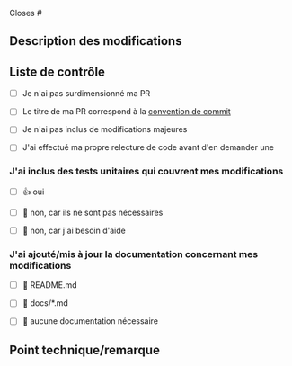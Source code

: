 <!--
  Pour les Pull Request (PR) de travail en cours, veuillez utiliser la fonctionnalité de Draft PR,
  voir https://github.blog/2019-02-14-introducing-draft-pull-requests/ pour plus de détails.
  
  Avant de soumettre une PR, veuillez vous assurer d'avoir effectué les étapes suivantes :
  - 👷‍♀️ Créez de petites PRs. Dans la plupart des cas, cela sera possible.
  - ✅ Fournissez des tests pour vos modifications.
  - 📜 Utilisez la convention de Conventional Commit pour le nom de votre PR (voir https://www.conventionalcommits.org/en/v1.0.0/).
  - 📝 Utilisez des messages de commit descriptifs.
  - 📗 Mettez à jour toute documentation connexe et incluez des captures d'écran pertinentes.
-->

<!-- 
Lier la tâche associée
-->
Closes #

## Description des modifications
<!-- 
    Brève description de ce qui a changé ?
    Cela aide le relecteur à comprendre ce qui se passe dans vos modifications de code et pourquoi.
-->

## Liste de contrôle
- [ ] Je n'ai pas surdimensionné ma PR
- [ ] Le titre de ma PR correspond à la [convention de commit](https://www.conventionalcommits.org/en/v1.0.0/)
- [ ] Je n'ai pas inclus de modifications majeures
- [ ] J'ai effectué ma propre relecture de code avant d'en demander une


### J'ai inclus des tests unitaires qui couvrent mes modifications
  - [ ] 👍 oui
  - [ ] 🙅 non, car ils ne sont pas nécessaires
  - [ ] 🙋 non, car j'ai besoin d'aide


### J'ai ajouté/mis à jour la documentation concernant mes modifications

- [ ] 📜 README.md
- [ ] 📕 docs/*.md
- [ ] 🙅 aucune documentation nécessaire


## Point technique/remarque
<!-- 
    Y a-t-il un point complexe que vous souhaitez mettre en avant ?
    Avez-vous besoin de conseils sur un point spécifique de votre code ?
    Indiquez-le ici.
-->
